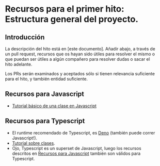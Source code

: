 Recursos para el primer hito: Estructura general del proyecto.
=====================================

Introducción
-----------------

La descripción del hito está en [este documento]. Añadir abajo, a
través de un
pull request, recursos que os hayan sido útiles para resolver el mismo
o que puedan ser útiles a algún compañero para resolver dudas o sacar
el hito adelante.

Los PRs serán examinados y aceptados sólo si tienen relevancia
suficiente para el hito, y también entidad suficiente.

Recursos para Javascript
--------------------

* [Tutorial básico de una clase en Javascript](https://developer.mozilla.org/es/docs/Web/JavaScript/Referencia/Classes/constructor)

Recursos para Typescript
--------------------

* El runtime recomendado de Typescript, es [Deno](https://deno.land/manual@v1.4.4/introduction) (también puede correr Javascript!).
* [Tutorial sobre clases](https://www.typescriptlang.org/docs/handbook/classes.html).
* Ojo, Typescript es un superset de Javascript, luego los recursos descritos en [Recursos para Javascript](#recursos-para-javascript) también son válidos para Typescript.
